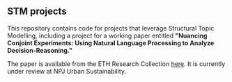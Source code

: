 ## STM projects

This repository contains code for projects that leverage Structural Topic Modelling, including a project for a working paper entitled **"Nuancing Conjoint Experiments: Using Natural Language Processing to Analyze Decision-Reasoning."** 

The paper is available from the ETH Research Collection [here](https://www.research-collection.ethz.ch/handle/20.500.11850/649250). It is currently under review at NPJ Urban Sustainability.
